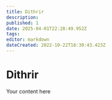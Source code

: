 ```yaml
---
title: Dithrir
description: 
published: 1
date: 2025-04-01T22:28:49.952Z
tags: 
editor: markdown
dateCreated: 2022-10-22T18:30:43.423Z
---
```


# Dithrir
Your content here
